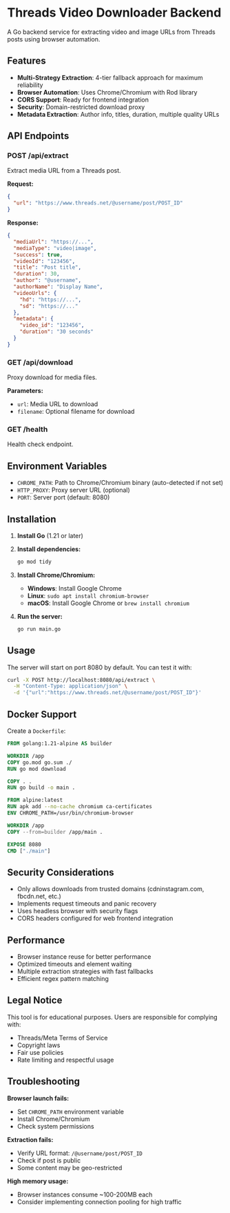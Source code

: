 # Threads Video Downloader Backend

A Go backend service for extracting video and image URLs from Threads posts using browser automation.

## Features

- **Multi-Strategy Extraction**: 4-tier fallback approach for maximum reliability
- **Browser Automation**: Uses Chrome/Chromium with Rod library
- **CORS Support**: Ready for frontend integration
- **Security**: Domain-restricted download proxy
- **Metadata Extraction**: Author info, titles, duration, multiple quality URLs

## API Endpoints

### POST /api/extract
Extract media URL from a Threads post.

**Request:**
```json
{
  "url": "https://www.threads.net/@username/post/POST_ID"
}
```

**Response:**
```json
{
  "mediaUrl": "https://...",
  "mediaType": "video|image",
  "success": true,
  "videoId": "123456",
  "title": "Post title",
  "duration": 30,
  "author": "@username",
  "authorName": "Display Name",
  "videoUrls": {
    "hd": "https://...",
    "sd": "https://..."
  },
  "metadata": {
    "video_id": "123456",
    "duration": "30 seconds"
  }
}
```

### GET /api/download
Proxy download for media files.

**Parameters:**
- `url`: Media URL to download
- `filename`: Optional filename for download

### GET /health
Health check endpoint.

## Environment Variables

- `CHROME_PATH`: Path to Chrome/Chromium binary (auto-detected if not set)
- `HTTP_PROXY`: Proxy server URL (optional)
- `PORT`: Server port (default: 8080)

## Installation

1. **Install Go** (1.21 or later)

2. **Install dependencies:**
   ```bash
   go mod tidy
   ```

3. **Install Chrome/Chromium:**
   - **Windows**: Install Google Chrome
   - **Linux**: `sudo apt install chromium-browser`
   - **macOS**: Install Google Chrome or `brew install chromium`

4. **Run the server:**
   ```bash
   go run main.go
   ```

## Usage

The server will start on port 8080 by default. You can test it with:

```bash
curl -X POST http://localhost:8080/api/extract \
  -H "Content-Type: application/json" \
  -d '{"url":"https://www.threads.net/@username/post/POST_ID"}'
```

## Docker Support

Create a `Dockerfile`:

```dockerfile
FROM golang:1.21-alpine AS builder

WORKDIR /app
COPY go.mod go.sum ./
RUN go mod download

COPY . .
RUN go build -o main .

FROM alpine:latest
RUN apk add --no-cache chromium ca-certificates
ENV CHROME_PATH=/usr/bin/chromium-browser

WORKDIR /app
COPY --from=builder /app/main .

EXPOSE 8080
CMD ["./main"]
```

## Security Considerations

- Only allows downloads from trusted domains (cdninstagram.com, fbcdn.net, etc.)
- Implements request timeouts and panic recovery
- Uses headless browser with security flags
- CORS headers configured for web frontend integration

## Performance

- Browser instance reuse for better performance
- Optimized timeouts and element waiting
- Multiple extraction strategies with fast fallbacks
- Efficient regex pattern matching

## Legal Notice

This tool is for educational purposes. Users are responsible for complying with:
- Threads/Meta Terms of Service
- Copyright laws
- Fair use policies
- Rate limiting and respectful usage

## Troubleshooting

**Browser launch fails:**
- Set `CHROME_PATH` environment variable
- Install Chrome/Chromium
- Check system permissions

**Extraction fails:**
- Verify URL format: `/@username/post/POST_ID`
- Check if post is public
- Some content may be geo-restricted

**High memory usage:**
- Browser instances consume ~100-200MB each
- Consider implementing connection pooling for high traffic

